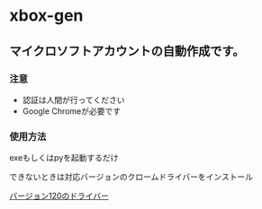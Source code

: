 # xbox-gen
<h2>マイクロソフトアカウントの自動作成です。　</h2>
<h3>注意</h3>
<ul>
  <li>認証は人間が行ってください</li>
  <li>Google Chromeが必要です</li>
</ul>
<h3>使用方法</h3>
<p>exeもしくはpyを起動するだけ</p>
<p>できないときは対応バージョンのクロームドライバーをインストール</p>
<a href="https://googlechromelabs.github.io/chrome-for-testing/">バージョン120のドライバー</a>
